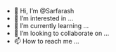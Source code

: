 - 👋 Hi, I’m @Sarfarash
- 👀 I’m interested in ...
- 🌱 I’m currently learning ...
- 💞️ I’m looking to collaborate on ...
- 📫 How to reach me ...

<!---
Sarfarash/Sarfarash is a ✨ special ✨ repository because its `README.md` (this file) appears on your GitHub profile.
You can click the Preview link to take a look at your changes.
--->
